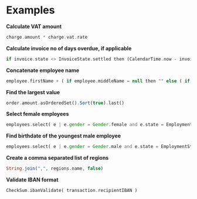 # Examples

**Calculate VAT amount**
```php
charge.amount * charge.vat.rate
```

**Calculate invoice no of days overdue, if applicable**
```php
if invoice.state <> InvoiceState.settled then (CalendarTime.now - invoice.dueDate).days else null
```

**Concatenate employee name**
```php
employee.firstName + ( if employee.middleName = null then "" else ( if employee.middleName.trim = "" then "" else " " + employee.middleName)) + " " + employee.lastName
```

**Find the largest value**
```php
order.amount.asOrderedSet().Sort(true).last()
```

**Select female employees**
```php
employees.select( e | e.gender = Gender.female and e.state = EmploymentState.engaged)
```

**Find birthdate of the youngest male employee**
```php
employees.select( e | e.gender = Gender.male and e.state = EmploymentState.engaged).asOrderedSet().sort(false).first()  
```

**Create a comma separated list of regions**
```php
String.join(",", regions.name, false)
```

**Validate IBAN format**
```php
CheckSum.ibanValidate( transaction.recipientIBAN )
```

